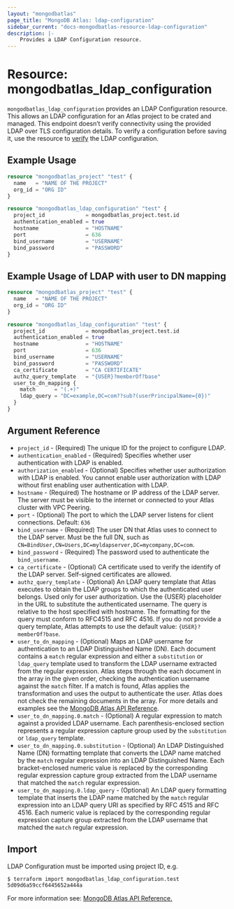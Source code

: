 ```yaml
---
layout: "mongodbatlas"
page_title: "MongoDB Atlas: ldap-configuration"
sidebar_current: "docs-mongodbatlas-resource-ldap-configuration"
description: |-
    Provides a LDAP Configuration resource.
---
```


# Resource: mongodbatlas_ldap_configuration

`mongodbatlas_ldap_configuration` provides an LDAP Configuration resource. This allows an LDAP configuration for an Atlas project to be crated and managed. This endpoint doesn’t verify connectivity using the provided LDAP over TLS configuration details. To verify a configuration before saving it, use the resource to [verify](https://github.com/mongodb/terraform-provider-mongodbatlas/blob/INTMDB-114/website/docs/r/ldap_verify.html.markdown) the LDAP configuration.

## Example Usage

```terraform
resource "mongodbatlas_project" "test" {
  name   = "NAME OF THE PROJECT"
  org_id = "ORG ID"
}

resource "mongodbatlas_ldap_configuration" "test" {
  project_id             = mongodbatlas_project.test.id
  authentication_enabled = true
  hostname               = "HOSTNAME"
  port                   = 636
  bind_username          = "USERNAME"
  bind_password          = "PASSWORD"
}
```

## Example Usage of LDAP with user to DN mapping

```terraform
resource "mongodbatlas_project" "test" {
  name   = "NAME OF THE PROJECT"
  org_id = "ORG ID"
}

resource "mongodbatlas_ldap_configuration" "test" {
  project_id             = mongodbatlas_project.test.id
  authentication_enabled = true
  hostname               = "HOSTNAME"
  port                   = 636
  bind_username          = "USERNAME"
  bind_password          = "PASSWORD"
  ca_certificate         = "CA CERTIFICATE"
  authz_query_template   = "{USER}?memberOf?base"
  user_to_dn_mapping {
    match      = "(.+)"
    ldap_query = "DC=example,DC=com??sub?(userPrincipalName={0})"
  }
}
```

## Argument Reference

* `project_id` - (Required) The unique ID for the project to configure LDAP.
* `authentication_enabled` - (Required) Specifies whether user authentication with LDAP is enabled.
* `authorization_enabled` - (Optional) Specifies whether user authorization with LDAP is enabled. You cannot enable user authorization with LDAP without first enabling user authentication with LDAP.
* `hostname` - (Required) The hostname or IP address of the LDAP server. The server must be visible to the internet or connected to your Atlas cluster with VPC Peering.
* `port` - (Optional) The port to which the LDAP server listens for client connections. Default: `636`
* `bind_username` - (Required) The user DN that Atlas uses to connect to the LDAP server. Must be the full DN, such as `CN=BindUser,CN=Users,DC=myldapserver,DC=mycompany,DC=com`.
* `bind_password` - (Required) The password used to authenticate the `bind_username`.
* `ca_certificate` - (Optional) CA certificate used to verify the identify of the LDAP server. Self-signed certificates are allowed.
* `authz_query_template` - (Optional) An LDAP query template that Atlas executes to obtain the LDAP groups to which the authenticated user belongs. Used only for user authorization. Use the {USER} placeholder in the URL to substitute the authenticated username. The query is relative to the host specified with hostname. The formatting for the query must conform to RFC4515 and RFC 4516. If you do not provide a query template, Atlas attempts to use the default value: `{USER}?memberOf?base`.
* `user_to_dn_mapping` - (Optional) Maps an LDAP username for authentication to an LDAP Distinguished Name (DN). Each document contains a `match` regular expression and either a `substitution` or `ldap_query` template used to transform the LDAP username extracted from the regular expression. Atlas steps through the each document in the array in the given order, checking the authentication username against the `match` filter. If a match is found, Atlas applies the transformation and uses the output to authenticate the user. Atlas does not check the remaining documents in the array. For more details and examples see the [MongoDB Atlas API Reference](https://docs.atlas.mongodb.com/reference/api/ldaps-configuration-save/).
* `user_to_dn_mapping.0.match` - (Optional) A regular expression to match against a provided LDAP username. Each parenthesis-enclosed section represents a regular expression capture group used by the `substitution` or `ldap_query` template.
* `user_to_dn_mapping.0.substitution` - (Optional) An LDAP Distinguished Name (DN) formatting template that converts the LDAP name matched by the `match` regular expression into an LDAP Distinguished Name. Each bracket-enclosed numeric value is replaced by the corresponding regular expression capture group extracted from the LDAP username that matched the `match` regular expression.
* `user_to_dn_mapping.0.ldap_query` - (Optional) An LDAP query formatting template that inserts the LDAP name matched by the `match` regular expression into an LDAP query URI as specified by RFC 4515 and RFC 4516. Each numeric value is replaced by the corresponding regular expression capture group extracted from the LDAP username that matched the `match` regular expression.

## Import

LDAP Configuration must be imported using project ID, e.g.

```
$ terraform import mongodbatlas_ldap_configuration.test 5d09d6a59ccf6445652a444a
```

For more information see: [MongoDB Atlas API Reference.](https://docs.atlas.mongodb.com/reference/api/ldaps-configuration-save)
